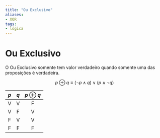 ```yaml
---
title: "Ou Exclusivo"
aliases:
- XOR
tags:
- lógica
---
```

# Ou Exclusivo

O Ou Exclusivo somente tem valor verdadeiro quando somente uma das proposições é verdadeira.

$$p \oplus q \equiv (\lnot p \land q) \lor (p \land \lnot q)$$

| $p$ | $q$ | $p \oplus q$ |
|:---:|:---:|:---:|
|  V  |  V  |  F  |
|  V  |  F  |  V  |
|  F  |  V  |  V  |
|  F  |  F  |  F  |
